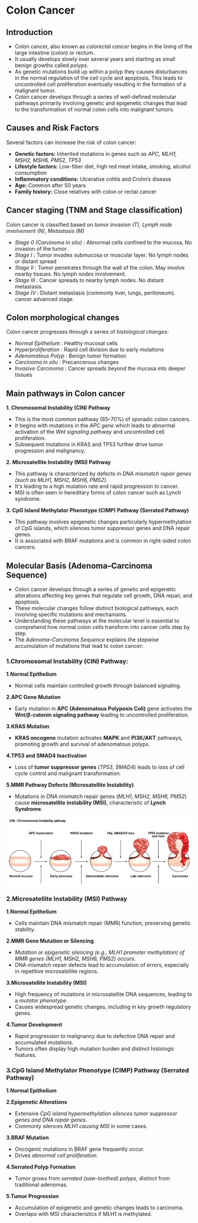 # Colon Cancer
## Introduction
 - Colon cancer, also known as *colorectal cancer* begins in the lining of the large intestine (colon) or rectum.  
 - It usually develops slowly over several years and starting as small benign growths called *polyps*.  
 - As genetic mutations build up within a polyp they causes disturbances in the normal regulation of the cell cycle and apoptosis. This leads to uncontrolled cell proliferation eventually resulting in the formation of a malignant tumor.
 - Colon cancer develops through a series of well-defined molecular pathways primarily involving genetic and epigenetic changes that lead to the transformation of normal colon cells into malignant tumors.​
   
## Causes and Risk Factors
 Several factors can increase the risk of colon cancer:
- **Genetic factors:** Inherited mutations in genes such as *APC, MLH1, MSH2, MSH6, PMS2, TP53*  
- **Lifestyle factors:** Low-fiber diet, high red meat intake, smoking, alcohol consumption  
- **Inflammatory conditions:** Ulcerative colitis and Crohn’s disease  
- **Age:** Common after 50 years  
- **Family history:** Close relatives with colon or rectal cancer

## Cancer staging (TNM and Stage classification)
 Colon cancer is classified based on *tumor invasion (T), Lymph node involvement (N), Metastasis (M)*
  - *Stage 0 (Carcinoma in situ)* : Abnormal cells confined to the mucosa, No invasion of the tumor.
  - *Stage I* : Tumor invades submucosa or muscular layer. No lymph nodes or distant spread 
  - *Stage II* : Tumor penetrates through the wall of the colon. May involve nearby tissues. No lymph nodes involvement.
  - *Stage III* : Cancer spreads to nearby lymph nodes. No distant metastasis.
  - *Stage IV* : Distant metastasis (commonly liver, lungs, peritoneum). cancer advanced stage.

## Colon morphological changes 
 Colon cancer progresses through a series of *histological changes*:
  - *Normal Epithelium* : Healthy mucosal cells  
  - *Hyperproliferation* : Rapid cell division due to early mutations  
  - *Adenomatous Polyp* : Benign tumor formation  
  - *Carcinoma in situ* : Precancerous changes  
  - *Invasive Carcinoma* : Cancer spreads beyond the mucosa into deeper tissues

## Main pathways in Colon cancer
 **1. Chromosomal Instability (CIN) Pathway**
   - This is the most common pathway (65–70%) of sporadic colon cancers. 
   - It begins with mutations in the *APC gene* which leads to abnormal activation of the *Wnt signaling pathway* and uncontrolled cell proliferation. 
   - Subsequent mutations in KRAS and TP53 further drive tumor progression and malignancy.​
     
 **2. Microsatellite Instability (MSI) Pathway**
   - This pathway is characterized by defects in *DNA mismatch repair genes (such as MLH1, MSH2, MSH6, PMS2)*.
   - It's leading to a high mutation rate and rapid progression to cancer.
   - MSI is often seen in hereditary forms of colon cancer such as Lynch syndrome.
     
 **3. ​CpG Island Methylator Phenotype (CIMP) Pathway (Serrated Pathway)**
   - This pathway involves epigenetic changes particularly hypermethylation of CpG islands, which silences tumor suppressor genes and DNA repair genes.
   - It is associated with BRAF mutations and is common in right-sided colon cancers.​

## Molecular Basis (Adenoma–Carcinoma Sequence)
 - Colon cancer develops through a series of genetic and epigenetic alterations affecting key genes that regulate cell growth, DNA repair, and apoptosis. 
 - These molecular changes follow distinct biological pathways, each involving specific mutations and mechanisms. 
 - Understanding these pathways at the molecular level is essential to comprehend how normal colon cells transform into cancer cells step by step.
 - The *Adenoma–Carcinoma Sequence* explains the stepwise accumulation of mutations that lead to colon cancer:
### 1.Chromosomal Instability (CIN) Pathway:

**1.Normal Epithelium**
   - Normal cells maintain controlled growth through balanced signaling.
     
**2.APC Gene Mutation**
   - Early mutation in **APC (Adenomatous Polyposis Coli)** gene activates the **Wnt/β-catenin signaling pathway** leading to uncontrolled proliferation.
     
**3.KRAS Mutation**
   - **KRAS oncogene** mutation activates **MAPK** and **PI3K/AKT** pathways, promoting growth and survival of adenomatous polyps.
     
**4.TP53 and SMAD4 Inactivation**
   - Loss of **tumor suppressor genes** (*TP53*, *SMAD4*) leads to loss of cell cycle control and malignant transformation.
     
**5.MMR Pathway Defects (Microsatellite Instability)**
   - Mutations in DNA mismatch repair genes (*MLH1, MSH2, MSH6, PMS2*) cause **microsatellite instability (MSI)**, characteristic of **Lynch Syndrome**.

  ![Colon cancer pathway](./images/CIN_pathway.png )
   

### 2.Microsatellite Instability (MSI) Pathway

**1.Normal Epithelium**
  - Cells maintain DNA mismatch repair (MMR) function, preserving genetic stability.

**2.MMR Gene Mutation or Silencing**
  - *Mutation or epigenetic silencing (e.g., MLH1 promoter methylation) of MMR genes (MLH1, MSH2, MSH6, PMS2) occurs*.
  - DNA mismatch repair defects lead to accumulation of errors, especially in repetitive microsatellite regions.

**3.Microsatellite Instability (MSI)**
  - High frequency of mutations in microsatellite DNA sequences, leading to a *mutator phenotype*.
  - Causes widespread genetic changes, including in key growth regulatory genes.

**4.Tumor Development**
  - Rapid progression to malignancy due to defective DNA repair and accumulated mutations.
  - Tumors often display high mutation burden and distinct histologic features.

### 3.CpG Island Methylator Phenotype (CIMP) Pathway (Serrated Pathway)

**1.Normal Epithelium**

**2.Epigenetic Alterations**
  - Extensive *CpG island hypermethylation silences tumor suppressor genes and DNA repair genes*.
  - Commonly silences *MLH1 causing MSI* in some cases.

**3.BRAF Mutation**
  - Oncogenic mutations in BRAF gene frequently occur.
  - Drives *abnormal cell proliferation*.

**4.Serrated Polyp Formation**
  - Tumor grows from *serrated (saw-toothed) polyps*, distinct from traditional adenomas.

**5.Tumor Progression**
  - Accumulation of epigenetic and genetic changes leads to carcinoma.
  - Overlaps with MSI characteristics if MLH1 is methylated.






